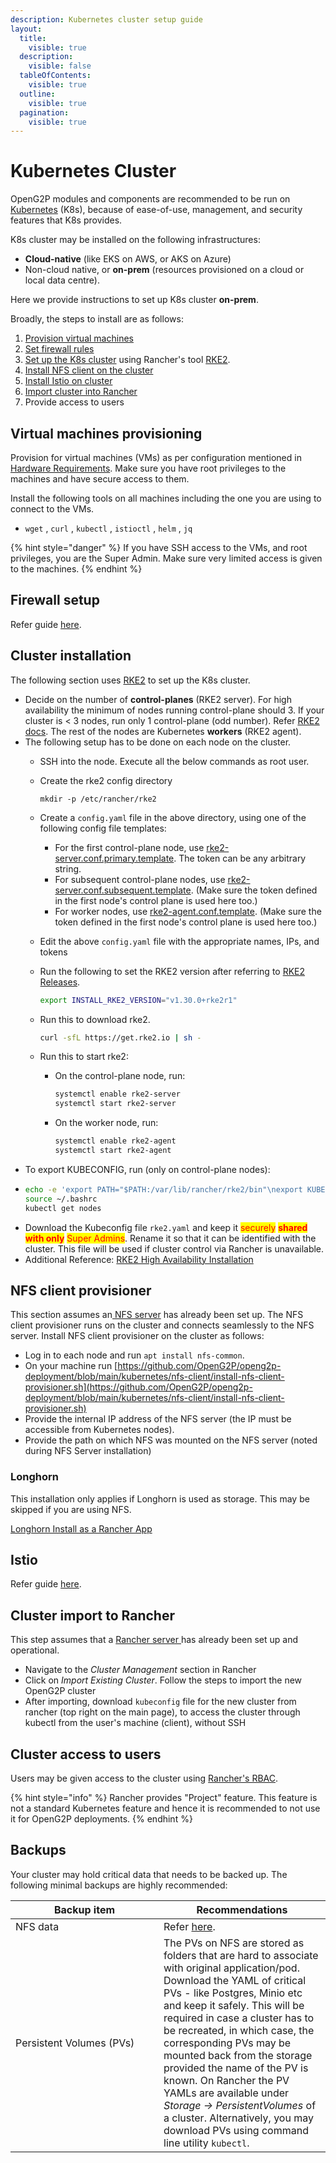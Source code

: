 ```yaml
---
description: Kubernetes cluster setup guide
layout:
  title:
    visible: true
  description:
    visible: false
  tableOfContents:
    visible: true
  outline:
    visible: true
  pagination:
    visible: true
---
```


# Kubernetes Cluster

OpenG2P modules and components are recommended to be run on [Kubernetes](https://kubernetes.io/) (K8s), because of ease-of-use, management, and security features that K8s provides.

K8s cluster may be installed on the following infrastructures:

* **Cloud-native** (like EKS on AWS, or AKS on Azure)
* Non-cloud native, or **on-prem** (resources provisioned on a cloud or local data centre).

Here we provide instructions to set up K8s cluster **on-prem**.

Broadly, the steps to install are as follows:

1. [Provision virtual machines ](./#provision-virtual-machines)
2. [Set firewall rules](./#firewall-setup)
3. [Set up the K8s cluster](./#cluster-installation) using Rancher's tool [RKE2](https://docs.rke2.io/).
4. [Install NFS client on the cluster](./#nfs-client-provisioner)
5. [Install Istio on cluster](./#istio)
6. [Import cluster into Rancher](./#cluster-import-to-rancher)
7. Provide access to users

## Virtual machines provisioning

Provision for virtual machines (VMs) as per configuration mentioned in [Hardware Requirements](../../hardware-requirements.md). Make sure you have root privileges to the machines and have secure access to them.

Install the following tools on all machines including the one you are using to connect to the VMs.

* `wget` , `curl` , `kubectl` , `istioctl` , `helm` , `jq`

{% hint style="danger" %}
If you have SSH access to the VMs, and root privileges, you are the Super Admin. Make sure very limited access is given to the machines.&#x20;
{% endhint %}

## Firewall setup

Refer guide [here](firewall.md).

## Cluster installation

The following section uses [RKE2](https://docs.rke2.io) to set up the K8s cluster.

* Decide on the number of **control-planes** (RKE2 server).  For high availability the minimum of nodes running control-plane should 3. If your cluster is < 3 nodes,  run only 1 control-plane (odd number). Refer [RKE2 docs](https://docs.rke2.io/install/ha). The rest of the nodes are Kubernetes **workers** (RKE2 agent).
* The following setup has to be done on each node on the cluster.
  * SSH into the node.  Execute all the below commands as root user.
  *   Create the rke2 config directory

      ```
      mkdir -p /etc/rancher/rke2
      ```
  * Create a `config.yaml` file in the above directory, using one of the following config file templates:
    * For the first control-plane node, use [rke2-server.conf.primary.template](https://github.com/OpenG2P/openg2p-deployment/blob/main/kubernetes/rke2/rke2-server.conf.primary.template). The token can be any arbitrary string.
    * For subsequent control-plane nodes, use [rke2-server.conf.subsequent.template](https://github.com/OpenG2P/openg2p-deployment/blob/main/kubernetes/rke2/rke2-server.conf.subsequent.template). (Make sure the token defined in the first node's control plane is used here too.)
    * For worker nodes, use [rke2-agent.conf.template](https://github.com/OpenG2P/openg2p-deployment/blob/main/kubernetes/rke2/rke2-agent.conf.template).  (Make sure the token defined in the first node's control plane is used here too.)
  * Edit the above `config.yaml` file with the appropriate names, IPs, and tokens
  *   Run the following to set the RKE2 version after referring to [RKE2 Releases](https://github.com/rancher/rke2/releases).

      ```bash
      export INSTALL_RKE2_VERSION="v1.30.0+rke2r1"
      ```
  *   Run this to download rke2.

      ```bash
      curl -sfL https://get.rke2.io | sh -
      ```
  * Run this to start rke2:
    *   On the control-plane node, run:

        ```bash
        systemctl enable rke2-server
        systemctl start rke2-server
        ```
    *   On the worker node, run:

        ```bash
        systemctl enable rke2-agent
        systemctl start rke2-agent
        ```
* To export KUBECONFIG, run (only on control-plane nodes):
* ```bash
  echo -e 'export PATH="$PATH:/var/lib/rancher/rke2/bin"\nexport KUBECONFIG="/etc/rancher/rke2/rke2.yaml"' >> ~/.bashrc
  source ~/.bashrc
  kubectl get nodes    
  ```
* Download the Kubeconfig file `rke2.yaml` and keep it <mark style="color:red;">securely</mark> <mark style="color:red;"></mark><mark style="color:red;">**shared with only**</mark> <mark style="color:red;"></mark><mark style="color:red;">Super Admins</mark>. Rename it so that it can be identified with the cluster. This file will be used if cluster control via Rancher is unavailable.
* Additional Reference: [RKE2 High Availability Installation](https://docs.rke2.io/install/ha)

## NFS client provisioner&#x20;

This section assumes an[ NFS server](../nfs-server.md) has already been set up.  The NFS client provisioner runs on the cluster and connects seamlessly to the NFS server.  Install NFS client provisioner on the cluster as follows:

* Log in to each node and run `apt install nfs-common`.
* On your machine run [https://github.com/OpenG2P/openg2p-deployment/blob/main/kubernetes/nfs-client/install-nfs-client-provisioner.sh](https://github.com/OpenG2P/openg2p-deployment/blob/main/kubernetes/nfs-client/install-nfs-client-provisioner.sh)
* Provide the internal IP address of the NFS server (the IP must be accessible from Kubernetes nodes).
* Provide the path on which NFS was mounted on the NFS server (noted during NFS Server installation)

### Longhorn&#x20;

This installation only applies if Longhorn is used as storage. This may be skipped if you are using NFS.

[Longhorn Install as a Rancher App](https://longhorn.io/docs/1.3.2/deploy/install/install-with-rancher/)

## Istio&#x20;

Refer guide [here](istio.md).

## Cluster import to Rancher

This step assumes that a [Rancher server ](../rancher.md)has already been set up and operational.

* Navigate to the _Cluster Management_ section in Rancher
* Click on _Import Existing Cluster_. Follow the steps to import the new OpenG2P cluster
* After importing, download `kubeconfig` file for the new cluster from rancher (top right on the main page), to access the cluster through kubectl from the user's machine (client), without SSH

## Cluster access to users

Users may be given access to the cluster using [Rancher's RBAC](https://ranchermanager.docs.rancher.com/how-to-guides/new-user-guides/authentication-permissions-and-global-configuration/manage-role-based-access-control-rbac).&#x20;

{% hint style="info" %}
Rancher provides "Project" feature. This feature is not a standard Kubernetes feature and hence it is recommended to not use it for OpenG2P deployments.
{% endhint %}

## Backups

Your cluster may hold critical data that needs to be backed up.  The following minimal backups are highly recommended:

<table><thead><tr><th width="221">Backup item</th><th>Recommendations</th></tr></thead><tbody><tr><td>NFS data</td><td>Refer <a href="../nfs-server.md#backups">here</a>.</td></tr><tr><td>Persistent Volumes (PVs)</td><td>The PVs on NFS are stored as folders that are hard to associate with original application/pod. Download the YAML of critical PVs - like Postgres, Minio etc and keep it safely. This will be required in case a cluster has to be recreated, in which case, the corresponding PVs may be mounted back from the storage provided the name of the PV is known. On Rancher the PV YAMLs are available under <em>Storage -> PersistentVolumes</em> of a cluster.  Alternatively, you may  download PVs using command line utility <code>kubectl</code>.</td></tr></tbody></table>
